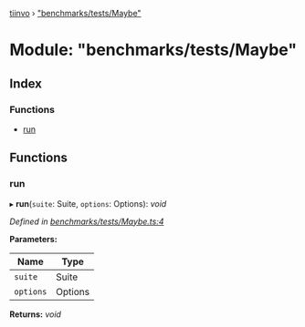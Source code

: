 [tiinvo](../README.md) › ["benchmarks/tests/Maybe"](_benchmarks_tests_maybe_.md)

# Module: "benchmarks/tests/Maybe"

## Index

### Functions

* [run](_benchmarks_tests_maybe_.md#run)

## Functions

###  run

▸ **run**(`suite`: Suite, `options`: Options): *void*

*Defined in [benchmarks/tests/Maybe.ts:4](https://github.com/OctoD/tiinvo/blob/9b6a9a6/src/benchmarks/tests/Maybe.ts#L4)*

**Parameters:**

Name | Type |
------ | ------ |
`suite` | Suite |
`options` | Options |

**Returns:** *void*
